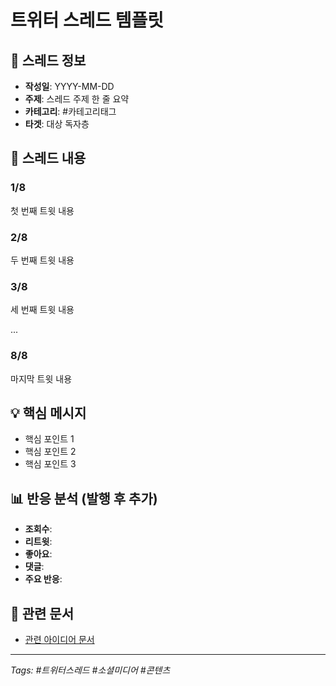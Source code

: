 # 트위터 스레드 템플릿

## 📝 스레드 정보
- **작성일**: YYYY-MM-DD
- **주제**: 스레드 주제 한 줄 요약
- **카테고리**: #카테고리태그
- **타겟**: 대상 독자층

## 🧵 스레드 내용

### 1/8
첫 번째 트윗 내용

### 2/8  
두 번째 트윗 내용

### 3/8
세 번째 트윗 내용

...

### 8/8
마지막 트윗 내용

## 💡 핵심 메시지
- 핵심 포인트 1
- 핵심 포인트 2
- 핵심 포인트 3

## 📊 반응 분석 (발행 후 추가)
- **조회수**: 
- **리트윗**: 
- **좋아요**: 
- **댓글**: 
- **주요 반응**: 

## 🔗 관련 문서
- [관련 아이디어 문서](../other-folder/related-doc.md)

---
*Tags: #트위터스레드 #소셜미디어 #콘텐츠*